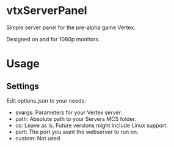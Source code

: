 # vtxServerPanel
Simple server panel for the pre-alpha game Vertex.

Designed on and for 1080p monitors.

# Usage

## Settings

Edit options.json to your needs:
* svargs: Parameters for your Vertex server.
* path: Absolute path to your Servers MCS folder.
* os: Leave as is. Future versions might include Linux support.
* port: The port you want the webserver to run on.
* custom: Not used.